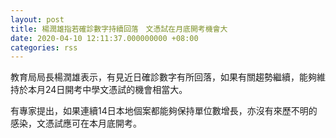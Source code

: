 ```yaml
---
layout: post
title: 楊潤雄指若確診數字持續回落　文憑試在月底開考機會大
date: 2020-04-10 12:11:37.000000000 +08:00
categories: rss
---
```


教育局局長楊潤雄表示，有見近日確診數字有所回落，如果有關趨勢繼續，能夠維持於本月24日開考中學文憑試的機會相當大。

有專家提出，如果連續14日本地個案都能夠保持單位數增長，亦沒有來歷不明的感染，文憑試應可在本月底開考。
